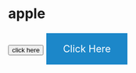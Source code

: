 # apple
<html>
  <head>
   
  </head>
  <body>
    <button onclick="www.google.com";>
 click here
    </button>
  </body>
</html>

<html>
  <head>
    <title>Title of the document</title>
    <style>
      .button {
        background-color: #1c87c9;
        border: none;
        color: white;
        padding: 20px 34px;
        text-align: center;
        text-decoration: none;
        display: inline-block;
        font-size: 20px;
        margin: 4px 2px;
        cursor: pointer;
      }
    </style>
  </head>
  <body>
    <a href="https://www.w3docs.com/" class="button">Click Here</a>
  </body>
</html>

<Css>
  
</Css>
  
<JS>
  
</JS>
    

